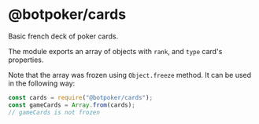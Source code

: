# @botpoker/cards

Basic french deck of poker cards.

The module exports an array of objects with `rank`, and `type` card's properties.

Note that the array was frozen using `Object.freeze` method. It can be used in the following way:

```js
const cards = require("@botpoker/cards");
const gameCards = Array.from(cards);
// gameCards is not frozen
```
